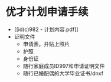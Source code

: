 # 优才计划申请手续
- [[id(c)982 - 计划内容.pdf]]
- 证明文件
	- 申请表，并贴上照片
	- 护照
	- 身份证
	- 随行家庭成员ID997和申请证明文件
	- 随行已婚配偶的大学毕业证书/dnxf